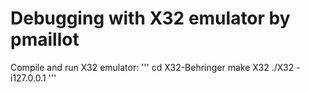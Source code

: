 


# Debugging with X32 emulator by pmaillot

Compile and run X32 emulator:
'''
cd X32-Behringer
make X32
./X32 -i127.0.0.1
'''



